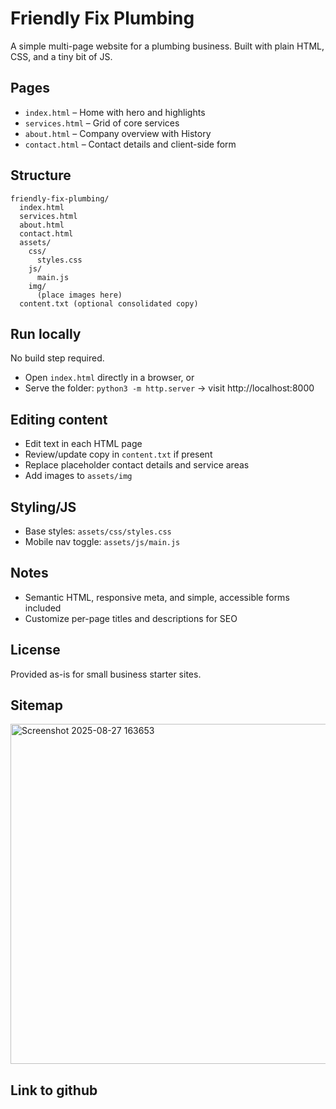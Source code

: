 # Friendly Fix Plumbing

A simple multi-page website for a plumbing business. Built with plain HTML, CSS, and a tiny bit of JS.

## Pages
- `index.html` – Home with hero and highlights
- `services.html` – Grid of core services
- `about.html` – Company overview with History
- `contact.html` – Contact details and client-side form

## Structure
```
friendly-fix-plumbing/
  index.html
  services.html
  about.html
  contact.html
  assets/
    css/
      styles.css
    js/
      main.js
    img/
      (place images here)
  content.txt (optional consolidated copy)
```

## Run locally
No build step required.
- Open `index.html` directly in a browser, or
- Serve the folder: `python3 -m http.server` → visit http://localhost:8000

## Editing content
- Edit text in each HTML page
- Review/update copy in `content.txt` if present
- Replace placeholder contact details and service areas
- Add images to `assets/img`

## Styling/JS
- Base styles: `assets/css/styles.css`
- Mobile nav toggle: `assets/js/main.js`

## Notes
- Semantic HTML, responsive meta, and simple, accessible forms included
- Customize per-page titles and descriptions for SEO

## License
Provided as-is for small business starter sites.


## Sitemap
<img width="670" height="544" alt="Screenshot 2025-08-27 163653" src="https://github.com/user-attachments/assets/1256ac42-428a-4d38-b534-dced8ac84b92" />


## Link to github
